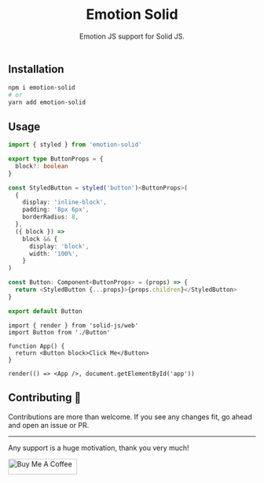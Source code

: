 <h1 align="center">Emotion Solid</h1>

<div align="center">
  Emotion JS support for Solid JS.
</div>

<br>

## Installation

```bash
npm i emotion-solid
# or
yarn add emotion-solid
```

## Usage

```ts
import { styled } from 'emotion-solid'

export type ButtonProps = {
  block?: boolean
}

const StyledButton = styled('button')<ButtonProps>(
  {
    display: 'inline-block',
    padding: '8px 6px',
    borderRadius: 8,
  },
  ({ block }) =>
    block && {
      display: 'block',
      width: '100%',
    }
)

const Button: Component<ButtonProps> = (props) => {
  return <StyledButton {...props}>{props.children}</StyledButton>
}

export default Button
```

```tsx
import { render } from 'solid-js/web'
import Button from './Button'

function App() {
  return <Button block>Click Me</Button>
}

render(() => <App />, document.getElementById('app'))
```

## Contributing 🙌

Contributions are more than welcome. If you see any changes fit, go ahead and open an issue or PR.

---

Any support is a huge motivation, thank you very much!

<a href="https://www.buymeacoffee.com/ariseyhun" target="_blank"><img src="https://cdn.buymeacoffee.com/buttons/v2/default-orange.png" alt="Buy Me A Coffee" height="32" width="140"></a>
